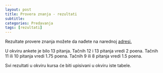 ```yaml
---
layout: post
title: Provera znanja - rezultati
subtitle: 
categories: Predavanja
tags: [rezultati]
---
```


Rezultate provere znanja možete da nađete na narednoj [adresi.]({{site.poincare-vs}}/rezultati/VerifikacijaSoftvera2022.xlsx)

U okviru ankete je bilo 13 pitanja. Tačnih 12 i 13 pitanja vredi 2 poena. Tačnih 11 ili 10 pitanja vredi 1.75 poena. Tačnih 9 ili 8 pitanja vredi 1.5 poena. 

Svi rezultati u okviru kursa će biti upisivani u okviru iste tabele. 



